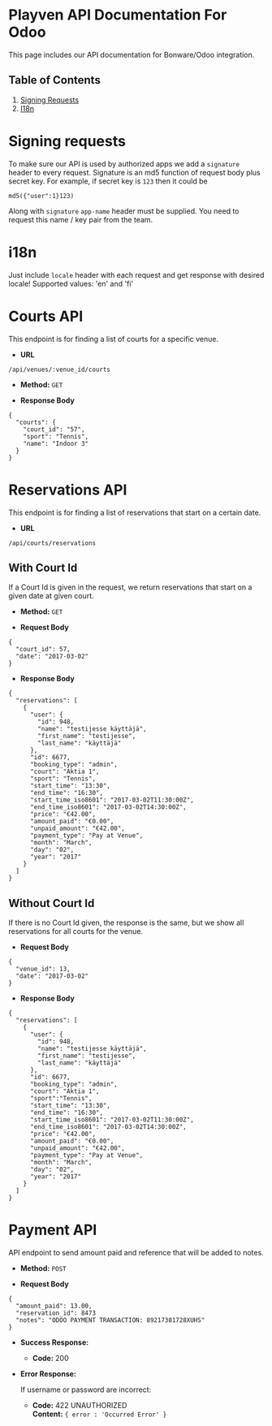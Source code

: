 # Playven API Documentation For Odoo

This page includes our API documentation for Bonware/Odoo integration.


## Table of Contents
  1. [Signing Requests](#signing-requests)
  1. [I18n](#i18n)


# Signing requests

To make sure our API is used by authorized apps we add a `signature` header to every request.
Signature is an md5 function of request body plus secret key. For example, if secret key is `123` then it could be
```
md5({"user":1}123)
```

Along with `signature` `app-name` header must be supplied. You need to request this name / key pair from the team.

# i18n

Just include `locale` header with each request and get response with desired locale!
Supported values: 'en' and 'fi'

# Courts API

This endpoint is for finding a list of courts for a specific venue.

* **URL**

```
/api/venues/:venue_id/courts
```

* **Method:**
`GET`

*  **Response Body**

```
{
  "courts": {
    "court_id": "57",
    "sport": "Tennis",
    "name": "Indoor 3"
  }
}
```


# Reservations API

This endpoint is for finding a list of reservations that start on a certain date.

* **URL**

```
/api/courts/reservations
```


## With Court Id

If a Court Id is given in the request, we return reservations that start on a given date at given court.

* **Method:**
`GET`

*  **Request Body**

```
{
  "court_id": 57,
  "date": "2017-03-02"
}
```


*  **Response Body**

```
{
  "reservations": [
    {
      "user": {
        "id": 948,
        "name": "testijesse käyttäjä",
        "first_name": "testijesse",
        "last_name": "käyttäjä"
      },
      "id": 6677,
      "booking_type": "admin",
      "court": "Aktia 1",
      "sport": "Tennis",
      "start_time": "13:30",
      "end_time": "16:30",
      "start_time_iso8601": "2017-03-02T11:30:00Z",
      "end_time_iso8601": "2017-03-02T14:30:00Z",
      "price": "€42.00",
      "amount_paid": "€0.00",
      "unpaid_amount": "€42.00",
      "payment_type": "Pay at Venue",
      "month": "March",
      "day": "02",
      "year": "2017"
    }
  ]
}
```


## Without Court Id

If there is no Court Id given, the response is the same, but we show all reservations for all courts for the venue.

*  **Request Body**

```
{
  "venue_id": 13,
  "date": "2017-03-02"
}
```


*  **Response Body**

```
{
  "reservations": [
    {
      "user": {
        "id": 948,
        "name": "testijesse käyttäjä",
        "first_name": "testijesse",
        "last_name": "käyttäjä"
      },
      "id": 6677,
      "booking_type": "admin",
      "court": "Aktia 1",
      "sport":"Tennis",
      "start_time": "13:30",
      "end_time": "16:30",
      "start_time_iso8601": "2017-03-02T11:30:00Z",
      "end_time_iso8601": "2017-03-02T14:30:00Z",
      "price": "€42.00",
      "amount_paid": "€0.00",
      "unpaid_amount": "€42.00",
      "payment_type": "Pay at Venue",
      "month": "March",
      "day": "02",
      "year": "2017"
    }
  ]
}
```

# Payment API

API endpoint to send amount paid and reference that will be added to notes.

* **Method:**
`POST`

*  **Request Body**

```
{
  "amount_paid": 13.00,
  "reservation_id": 8473
  "notes": "ODOO PAYMENT TRANSACTION: 89217381728XUHS"
}
```


* **Success Response:**

  * **Code:** 200 <br />

* **Error Response:**

  If username or password are incorrect:

  * **Code:** 422 UNAUTHORIZED <br />
    **Content:** `{ error : 'Occurred Error' }`
